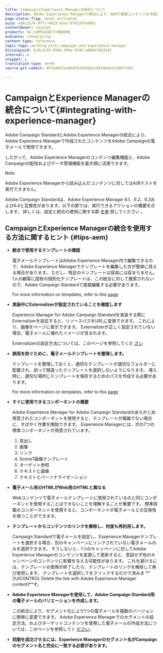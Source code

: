 ```yaml
---
title: CampaignとExperience Managerの統合について
description: Adobe Experience Managerの統合により、AEMで直接コンテンツを作成し、後でAdobe Campaignで使用できます。
page-status-flag: never-activated
uuid: ed6c1b76-87f7-4d23-b5e2-0765297a905c
contentOwner: sauviat
products: SG_CAMPAIGN/STANDARD
audience: integrating
content-type: reference
topic-tags: working-with-campaign-and-experience-manager
discoiquuid: 6c0c3c5b-b596-459e-87dd-a06bb7d633d2
internal: n
snippet: y
translation-type: tm+mt
source-git-commit: 85f4d6d7ea4bdf63505bb2c8b586de3a10073345

---
```



# CampaignとExperience Managerの統合について{#integrating-with-experience-manager}

Adobe Campaign StandardとAdobe Experience Managerの統合により、Adobe Experience Managerで作成されたコンテンツをAdobe Campaignの電子メールで使用できます。

したがって、Adobe Experience Managerのコンテンツ編集機能と、Adobe Campaignの配信およびデータ管理機能を最大限に活用できます。

>[!NOTE]
>
>Adobe Experience Managerから読み込んだコンテンツに対してはA/Bテストを実行できません。

Adobe Campaign Standardは、Adobe Experience Manager 6.1、6.2、6.3および6.4と互換性があります。以下の節では、実行できるアクションの概要を示します。 詳しくは、設定と統合の使用に関する節 [を参](https://helpx.adobe.com/experience-manager/6-4/sites/administering/using/campaignstandard.html) 照してください [](https://helpx.adobe.com/experience-manager/6-4/sites/authoring/using/campaign.html) 。

## CampaignとExperience Managerの統合を使用する方法に関するヒント {#tips-aem}

* **統合で使用するテンプレートの確認**

   電子メールテンプレートはAdobe Experience Manager内で編集できるので、Adobe Experience Managerでテンプレートを編集した方が簡単に見える場合があります。 ただし、特定のテンプレートは容易には収まりません。 1人の顧客に固有の個別化テンプレートは、この統合に対して推奨されないので、Adobe Campaign Standardで直接編集する必要があります。

   For more information on templates, refer to this [page](https://docs.adobe.com/content/help/en/experience-manager-64/developing/platform/templates/templates.html).

* **実装中にExternalizerが設定されていることを確認します**

   Experience Manager for Adobe Campaign Standardを実装する際にExternalizerを設定すると、リソースパスをURLに変換できます。 これにより、画像をページに表示できます。 Externalizerが正しく設定されていない場合、電子メールに壊れたイメージが含まれます。

   Externalizerの設定方法については、このページを参照してくだ [さい](https://docs.adobe.com/content/help/en/experience-manager-64/developing/platform/externalizer.html)

* **誤用を防ぐために、電子メールテンプレートを整理します。**

   テンプレートを整理しておくと、適切なテンプレートが適切なフォルダーに配置され、誤って間違ったテンプレートを選択しないようになります。 導入時に、適切な場所にテンプレートを保存するためのパスを作成する必要があります。

   For more information on templates, refer to this [page](https://docs.adobe.com/content/help/en/experience-manager-64/developing/platform/templates/templates.html#template-availability)

* **すぐに使用できるコンポーネントの概要**

   Adobe Experience Manager for Adobe Campaign Standardのあらかじめ用意されたコンポーネントを使用すると、テンプレートが複雑でない場合に、すばやく作業を開始できます。
Experience Managerには、次の7つの標準コンポーネントが用意されています。
   1. 見出し
   1. 画像
   1. リンク
   1. Scene7画像テンプレート
   1. ターゲット参照
   1. テキストと画像
   1. テキストとパーソナライゼーション

* **電子メール用のHTMLがWeb用のHTMLと異なる**

   Webコンテンツで電子メールテンプレートに使用されているのと同じコンポーネントを使用することはできないことを理解することが重要です。 標準搭載のコンポーネントを使用すると、コンポーネントが電子メールとの互換性を保つことができます。

* **テンプレートからコンテンツのリンクを解除し、何度も再利用します。**

   Campaign Standardで電子メールを設定し、Experience Managerテンプレートを選択する場合、別のキャンペーンにリンクされていない電子メールのみを選択できます。 そうしないと、1つのキャンペーンに対してAdobe Experience Managerのコンテンツを変更して更新すると、意図せず他のキャンペーンのコンテンツに影響を与える可能性があります。
これを避けるには、テンプレートの使用が終了したら、テンプレートのリンクを解除して再び使用します。 テンプレートを選択してをクリックするだけで済みま **[!UICONTROL Delete the link with Adobe Experience Manager content]**す。

* **Adobe Experience Managerを使用して、Adobe Campaign Standard用の電子メールのバリエーションを作成します。**

   この統合により、セグメント化により1つの電子メールを複数のバージョンに簡単に変更できます。
Adobe Experience Managerでのセグメントの設定方法、およびターゲットコンテンツを使用した電子メールの作成方法については、このページを参照してく [ださい](https://docs.adobe.com/help/en/experience-manager-64/authoring/aem-adobe-campaign/target-adobe-campaign.html#setting-up-segmentation-in-aem)。

* **同期を成功させるには、Experience Managerのセグメント名がCampaignのセグメント名と完全に一致する必要があります。**